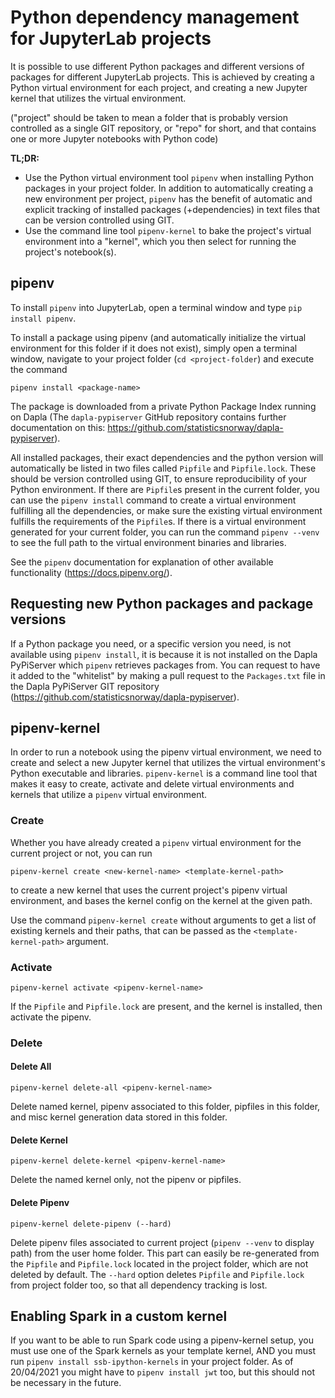 # Python dependency management for JupyterLab projects

It is possible to use different Python packages and different versions of packages for different JupyterLab projects. This is achieved by creating a Python virtual environment for each project, and creating a new Jupyter kernel that utilizes the virtual environment. 

("project" should be taken to mean a folder that is probably version controlled as a single GIT repository, or "repo" for short, and that contains one or more Jupyter notebooks with Python code)

**TL;DR:** 
- Use the Python virtual environment tool `pipenv` when installing Python packages in your project folder. In addition to automatically creating a new environment per project, `pipenv` has the benefit of automatic and explicit tracking of installed packages (+dependencies) in text files that can be version controlled using GIT.
- Use the command line tool `pipenv-kernel` to bake the project's virtual environment into a "kernel", which you then select for running the project's notebook(s).

## pipenv

To install `pipenv` into JupyterLab, open a terminal window and type `pip install pipenv`.

To install a package using pipenv (and automatically initialize the virtual environment for this folder if it does not exist), simply open a terminal window, navigate to your project folder (`cd <project-folder`) and execute the command

`pipenv install <package-name>`

The package is downloaded from a private Python Package Index running on Dapla (The `dapla-pypiserver` GitHub repository contains further documentation on this: https://github.com/statisticsnorway/dapla-pypiserver).

All installed packages, their exact dependencies and the python version will automatically be listed in two files called `Pipfile` and `Pipfile.lock`. These should be version controlled using GIT, to ensure reproducibility of your Python environment. If there are `Pipfile`s present in the current folder, you can use the `pipenv install` command to create a virtual environment fulfilling all the dependencies, or make sure the existing virtual environment fulfills the requirements of the `Pipfile`s. If there is a virtual environment generated for your current folder, you can run the command `pipenv --venv` to see the full path to the virtual environment binaries and libraries.

See the `pipenv` documentation for explanation of other available functionality (https://docs.pipenv.org/).

## Requesting new Python packages and package versions

If a Python package you need, or a specific version you need, is not available using `pipenv install`, it is because it is not installed on the Dapla PyPiServer which `pipenv` retrieves packages from. You can request to have it added to the "whitelist" by making a pull request to the `Packages.txt` file in the Dapla PyPiServer GIT repository (https://github.com/statisticsnorway/dapla-pypiserver).

## pipenv-kernel

In order to run a notebook using the pipenv virtual environment, we need to create and select a new Jupyter kernel that utilizes the virtual environment's Python executable and libraries. `pipenv-kernel` is a command line tool that makes it easy to create, activate and delete virtual environments and kernels that utilize a `pipenv` virtual environment.

### Create

Whether you have already created a `pipenv` virtual environment for the current project or not, you can run

`pipenv-kernel create <new-kernel-name> <template-kernel-path>` 

to create a new kernel that uses the current project's pipenv virtual environment, and bases the kernel config on the kernel at the given path.

Use the command `pipenv-kernel create` without arguments to get a list of existing kernels and their paths, that can be passed as the `<template-kernel-path>` argument.

### Activate

`pipenv-kernel activate <pipenv-kernel-name>`

If the `Pipfile` and `Pipfile.lock` are present, and the kernel is installed, then activate the pipenv.

### Delete

#### Delete All

`pipenv-kernel delete-all <pipenv-kernel-name>`

Delete named kernel, pipenv associated to this folder, pipfiles in this folder, and misc kernel generation data stored in this folder.

#### Delete Kernel

`pipenv-kernel delete-kernel <pipenv-kernel-name>`

Delete the named kernel only, not the pipenv or pipfiles.

#### Delete Pipenv

`pipenv-kernel delete-pipenv (--hard)`

Delete pipenv files associated to current project (`pipenv --venv` to display path) from the user home folder. This part can easily be re-generated from the `Pipfile` and `Pipfile.lock` located in the project folder, which are not deleted by default.
The `--hard` option deletes `Pipfile` and `Pipfile.lock` from project folder too, so that all dependency tracking is lost.

## Enabling Spark in a custom kernel

If you want to be able to run Spark code using a pipenv-kernel setup, you must use one of the Spark kernels as your template kernel, AND you must run `pipenv install ssb-ipython-kernels` in your project folder. As of 20/04/2021 you might have to `pipenv install jwt` too, but this should not be necessary in the future.



